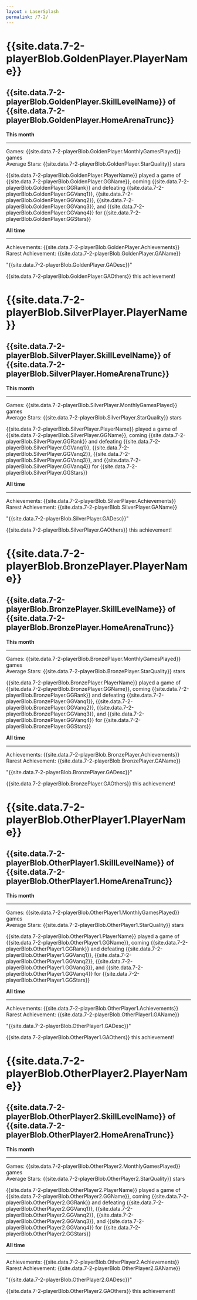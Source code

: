 ```yaml
---
layout : LaserSplash
permalink: /7-2/
---
```



<div class = "LaserCardWrapperGold col-lg-12 LaserCardWrapper">
    <div class = "row container-fluid">
        <div class = "LaserCardNames col-sm-3">
            <h1> {{site.data.7-2-playerBlob.GoldenPlayer.PlayerName}} </h1> 
        </div>
        <div class = "LaserCardNames col-sm-9"> <h2> {{site.data.7-2-playerBlob.GoldenPlayer.SkillLevelName}} of 
            {{site.data.7-2-playerBlob.GoldenPlayer.HomeArenaTrunc}} </h2> 
        </div>
    </div>
    <div class = "row container-fluid">
        <div class = "LaserCardBlock col-sm-6" >
            <b>This month</b> <hr/> 
            Games: {{site.data.7-2-playerBlob.GoldenPlayer.MonthlyGamesPlayed}} games <br/>
            Average Stars: {{site.data.7-2-playerBlob.GoldenPlayer.StarQuality}} stars <br/><p>
            {{site.data.7-2-playerBlob.GoldenPlayer.PlayerName}} played a game of {{site.data.7-2-playerBlob.GoldenPlayer.GGName}}, coming {{site.data.7-2-playerBlob.GoldenPlayer.GGRank}} and defeating {{site.data.7-2-playerBlob.GoldenPlayer.GGVanq1}}, {{site.data.7-2-playerBlob.GoldenPlayer.GGVanq2}}, {{site.data.7-2-playerBlob.GoldenPlayer.GGVanq3}}, and {{site.data.7-2-playerBlob.GoldenPlayer.GGVanq4}} for {{site.data.7-2-playerBlob.GoldenPlayer.GGStars}} <br/></p>
        </div>
        <div class = "LaserCardBlock col-sm-6" >
            <b>All time</b> <hr/>
            Achievements: {{site.data.7-2-playerBlob.GoldenPlayer.Achievements}} <br/>
            Rarest Achievement: {{site.data.7-2-playerBlob.GoldenPlayer.GAName}} <p>
            "{{site.data.7-2-playerBlob.GoldenPlayer.GADesc}}"  </p><p>
            {{site.data.7-2-playerBlob.GoldenPlayer.GAOthers}} this achievement!  </p>
        </div>
    </div>
</div>

<div class = "LaserCardWrapperSilver col-lg-12 LaserCardWrapper">
    <div class = "row container-fluid">
        <div class = "LaserCardNames col-sm-3"><h1> {{site.data.7-2-playerBlob.SilverPlayer.PlayerName}} </h1> </div>
        <div class = "LaserCardNames col-sm-9"> <h2> {{site.data.7-2-playerBlob.SilverPlayer.SkillLevelName}} of 
            {{site.data.7-2-playerBlob.SilverPlayer.HomeArenaTrunc}} </h2> 
        </div>
    </div>
    <div class = "row container-fluid">
        <div class = "LaserCardBlock col-sm-6" >
            <b>This month</b> <hr/> 
            Games: {{site.data.7-2-playerBlob.SilverPlayer.MonthlyGamesPlayed}} games <br/>
            Average Stars: {{site.data.7-2-playerBlob.SilverPlayer.StarQuality}} stars <br/><p>
            {{site.data.7-2-playerBlob.SilverPlayer.PlayerName}} played a game of {{site.data.7-2-playerBlob.SilverPlayer.GGName}}, coming {{site.data.7-2-playerBlob.SilverPlayer.GGRank}} and defeating {{site.data.7-2-playerBlob.SilverPlayer.GGVanq1}}, {{site.data.7-2-playerBlob.SilverPlayer.GGVanq2}}, {{site.data.7-2-playerBlob.SilverPlayer.GGVanq3}}, and {{site.data.7-2-playerBlob.SilverPlayer.GGVanq4}} for {{site.data.7-2-playerBlob.SilverPlayer.GGStars}} <br/></p>
        </div> 
        <div class = "LaserCardBlock col-sm-6" >
            <b>All time</b> <hr/>
            Achievements: {{site.data.7-2-playerBlob.SilverPlayer.Achievements}} <br/>
            Rarest Achievement: {{site.data.7-2-playerBlob.SilverPlayer.GAName}} <p>
            "{{site.data.7-2-playerBlob.SilverPlayer.GADesc}}"  </p><p>
            {{site.data.7-2-playerBlob.SilverPlayer.GAOthers}} this achievement!  </p>
        </div>
        <div class = "col-sm-1"></div>
    </div>
</div>

<div class = "LaserCardWrapperBronze col-lg-12 LaserCardWrapper">
    <div class = "row container-fluid">
        <div class = "LaserCardNames col-sm-3"><h1> {{site.data.7-2-playerBlob.BronzePlayer.PlayerName}} </h1> </div>
        <div class = "LaserCardNames col-sm-9"> <h2> {{site.data.7-2-playerBlob.BronzePlayer.SkillLevelName}} of 
            {{site.data.7-2-playerBlob.BronzePlayer.HomeArenaTrunc}} </h2> 
        </div>
    </div>
    <div class = "row container-fluid">
        <div class = "LaserCardBlock col-sm-6" >
            <b>This month</b> <hr/> 
            Games: {{site.data.7-2-playerBlob.BronzePlayer.MonthlyGamesPlayed}} games <br/>
            Average Stars: {{site.data.7-2-playerBlob.BronzePlayer.StarQuality}} stars <br/><p>
            {{site.data.7-2-playerBlob.BronzePlayer.PlayerName}} played a game of {{site.data.7-2-playerBlob.BronzePlayer.GGName}}, coming {{site.data.7-2-playerBlob.BronzePlayer.GGRank}} and defeating {{site.data.7-2-playerBlob.BronzePlayer.GGVanq1}}, {{site.data.7-2-playerBlob.BronzePlayer.GGVanq2}}, {{site.data.7-2-playerBlob.BronzePlayer.GGVanq3}}, and {{site.data.7-2-playerBlob.BronzePlayer.GGVanq4}} for {{site.data.7-2-playerBlob.BronzePlayer.GGStars}} <br/></p>
        </div>
        <div class = "LaserCardBlock col-sm-6" >
            <b>All time</b> <hr/>
            Achievements: {{site.data.7-2-playerBlob.BronzePlayer.Achievements}} <br/>
            Rarest Achievement: {{site.data.7-2-playerBlob.BronzePlayer.GAName}} <p>
            "{{site.data.7-2-playerBlob.BronzePlayer.GADesc}}"  </p><p>
            {{site.data.7-2-playerBlob.BronzePlayer.GAOthers}} this achievement!  </p>
        </div>
    </div>
</div>

<div class = "LaserCardWrapperOther col-lg-12 LaserCardWrapper">
    <div class = "row container-fluid">
        <div class = "LaserCardNames col-sm-3"><h1> {{site.data.7-2-playerBlob.OtherPlayer1.PlayerName}} </h1> </div>
        <div class = "LaserCardNames col-sm-9"> <h2> {{site.data.7-2-playerBlob.OtherPlayer1.SkillLevelName}} of 
            {{site.data.7-2-playerBlob.OtherPlayer1.HomeArenaTrunc}} </h2> 
        </div>
    </div>
    <div class = "row container-fluid">
        <div class = "LaserCardBlock col-sm-6" >
            <b>This month</b> <hr/> 
            Games: {{site.data.7-2-playerBlob.OtherPlayer1.MonthlyGamesPlayed}} games <br/>
            Average Stars: {{site.data.7-2-playerBlob.OtherPlayer1.StarQuality}} stars <br/><p>
            {{site.data.7-2-playerBlob.OtherPlayer1.PlayerName}} played a game of {{site.data.7-2-playerBlob.OtherPlayer1.GGName}}, coming {{site.data.7-2-playerBlob.OtherPlayer1.GGRank}} and defeating {{site.data.7-2-playerBlob.OtherPlayer1.GGVanq1}}, {{site.data.7-2-playerBlob.OtherPlayer1.GGVanq2}}, {{site.data.7-2-playerBlob.OtherPlayer1.GGVanq3}}, and {{site.data.7-2-playerBlob.OtherPlayer1.GGVanq4}} for {{site.data.7-2-playerBlob.OtherPlayer1.GGStars}} <br/></p>
        </div>
        <div class = "LaserCardBlock col-sm-6" >
            <b>All time</b> <hr/>
            Achievements: {{site.data.7-2-playerBlob.OtherPlayer1.Achievements}} <br/>
            Rarest Achievement: {{site.data.7-2-playerBlob.OtherPlayer1.GAName}} <p>
            "{{site.data.7-2-playerBlob.OtherPlayer1.GADesc}}"  </p><p>
            {{site.data.7-2-playerBlob.OtherPlayer1.GAOthers}} this achievement!  </p>
        </div>
    </div>
</div>

<div class = "LaserCardWrapperOther col-lg-12 LaserCardWrapper">
    <div class = "row container-fluid">
        <div class = "LaserCardNames col-sm-3"><h1> {{site.data.7-2-playerBlob.OtherPlayer2.PlayerName}} </h1> </div>
        <div class = "LaserCardNames col-sm-9"> <h2> {{site.data.7-2-playerBlob.OtherPlayer2.SkillLevelName}} of 
            {{site.data.7-2-playerBlob.OtherPlayer2.HomeArenaTrunc}} </h2> 
        </div>
    </div>
    <div class = "row container-fluid">
        <div class = "LaserCardBlock col-sm-6" >
            <b>This month</b> <hr/> 
            Games: {{site.data.7-2-playerBlob.OtherPlayer2.MonthlyGamesPlayed}} games <br/>
            Average Stars: {{site.data.7-2-playerBlob.OtherPlayer2.StarQuality}} stars <br/><p>
            {{site.data.7-2-playerBlob.OtherPlayer2.PlayerName}} played a game of {{site.data.7-2-playerBlob.OtherPlayer2.GGName}}, coming {{site.data.7-2-playerBlob.OtherPlayer2.GGRank}} and defeating {{site.data.7-2-playerBlob.OtherPlayer2.GGVanq1}}, {{site.data.7-2-playerBlob.OtherPlayer2.GGVanq2}}, {{site.data.7-2-playerBlob.OtherPlayer2.GGVanq3}}, and {{site.data.7-2-playerBlob.OtherPlayer2.GGVanq4}} for {{site.data.7-2-playerBlob.OtherPlayer2.GGStars}} <br/></p>
        </div>
        <div class = "LaserCardBlock col-sm-6" >
            <b>All time</b> <hr/>
            Achievements: {{site.data.7-2-playerBlob.OtherPlayer2.Achievements}} <br/>
            Rarest Achievement: {{site.data.7-2-playerBlob.OtherPlayer2.GAName}} <p>
            "{{site.data.7-2-playerBlob.OtherPlayer2.GADesc}}"  </p><p>
            {{site.data.7-2-playerBlob.OtherPlayer2.GAOthers}} this achievement!  </p>
        </div>
    </div>
</div>
